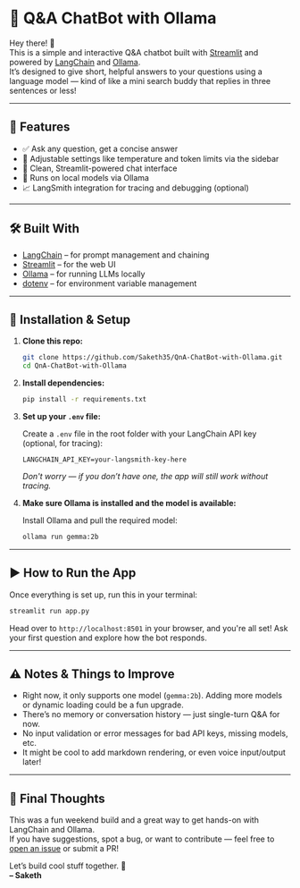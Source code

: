 # 🧠 Q&A ChatBot with Ollama

Hey there! 👋  
This is a simple and interactive Q&A chatbot built with [Streamlit](https://streamlit.io/) and powered by [LangChain](https://www.langchain.com/) and [Ollama](https://ollama.ai/).  
It’s designed to give short, helpful answers to your questions using a language model — kind of like a mini search buddy that replies in three sentences or less!

---

## 🚀 Features

- ✅ Ask any question, get a concise answer  
- 🔧 Adjustable settings like temperature and token limits via the sidebar  
- 💬 Clean, Streamlit-powered chat interface  
- 🤖 Runs on local models via Ollama
- 📈 LangSmith integration for tracing and debugging (optional)

---

## 🛠️ Built With

- [LangChain](https://github.com/langchain-ai/langchain) – for prompt management and chaining  
- [Streamlit](https://streamlit.io/) – for the web UI  
- [Ollama](https://ollama.ai/) – for running LLMs locally  
- [dotenv](https://pypi.org/project/python-dotenv/) – for environment variable management  

---

## 🧪 Installation & Setup

1. **Clone this repo:**

   ```bash
   git clone https://github.com/Saketh35/QnA-ChatBot-with-Ollama.git
   cd QnA-ChatBot-with-Ollama
   ```

2. **Install dependencies:**

   ```bash
   pip install -r requirements.txt
   ```

3. **Set up your `.env` file:**

   Create a `.env` file in the root folder with your LangChain API key (optional, for tracing):

   ```
   LANGCHAIN_API_KEY=your-langsmith-key-here
   ```

   *Don't worry — if you don’t have one, the app will still work without tracing.*

4. **Make sure Ollama is installed and the model is available:**

   Install Ollama and pull the required model:

   ```bash
   ollama run gemma:2b
   ```

---

## ▶️ How to Run the App

Once everything is set up, run this in your terminal:

```bash
streamlit run app.py
```

Head over to `http://localhost:8501` in your browser, and you're all set! Ask your first question and explore how the bot responds.

---

## ⚠️ Notes & Things to Improve

- Right now, it only supports one model (`gemma:2b`). Adding more models or dynamic loading could be a fun upgrade.  
- There’s no memory or conversation history — just single-turn Q&A for now.  
- No input validation or error messages for bad API keys, missing models, etc.  
- It might be cool to add markdown rendering, or even voice input/output later!  

---

## 🙌 Final Thoughts

This was a fun weekend build and a great way to get hands-on with LangChain and Ollama.  
If you have suggestions, spot a bug, or want to contribute — feel free to [open an issue](https://github.com/Saketh35/QnA-ChatBot-with-Ollama/issues) or submit a PR!

Let’s build cool stuff together. 🚀  
**– Saketh**
